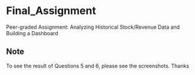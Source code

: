 # Final_Assignment
Peer-graded Assignment: Analyzing Historical Stock/Revenue Data and Building a Dashboard

## Note
To see the result of Questions 5 and 6, please see the screenshots. Thanks
